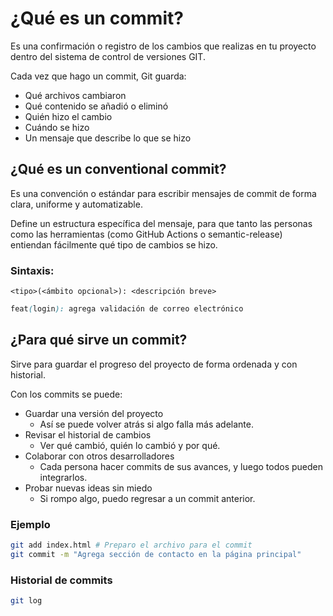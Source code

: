 # ¿Qué es un commit?
Es una confirmación o registro de los cambios que realizas en tu proyecto dentro del sistema de control de versiones GIT.

Cada vez que hago un commit, Git guarda:
- Qué archivos cambiaron
- Qué contenido se añadió o eliminó
- Quién hizo el cambio
- Cuándo se hizo
- Un mensaje que describe lo que se hizo

## ¿Qué es un conventional commit?
Es una convención o estándar para escribir mensajes de commit de forma clara, uniforme y automatizable.

Define un estructura específica del mensaje, para que tanto las personas como las herramientas (como GitHub Actions o semantic-release) entiendan fácilmente qué tipo de cambios se hizo.

### Sintaxis:
```php-template
<tipo>(<ámbito opcional>): <descripción breve>
```

```scss
feat(login): agrega validación de correo electrónico
```

## ¿Para qué sirve un commit?
Sirve para guardar el progreso del proyecto de forma ordenada y con historial.

Con los commits se puede:
- Guardar una versión del proyecto
	- Así se puede volver atrás si algo falla más adelante.
- Revisar el historial de cambios
	- Ver qué cambió, quién lo cambió y por qué.
- Colaborar con otros desarrolladores
	- Cada persona hacer commits de sus avances, y luego todos pueden integrarlos.
- Probar nuevas ideas sin miedo
	- Si rompo algo, puedo regresar a un commit anterior.

### Ejemplo
```bash
git add index.html # Preparo el archivo para el commit
git commit -m "Agrega sección de contacto en la página principal"
``` 
### Historial de commits
```bash
git log
```
